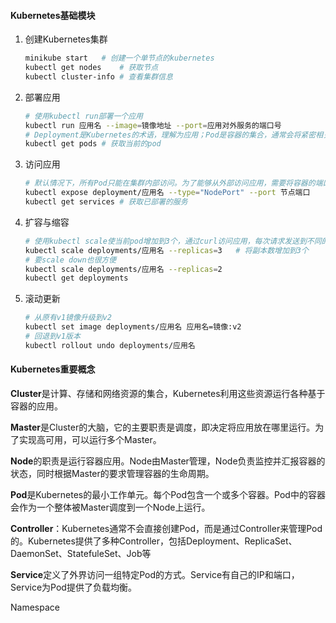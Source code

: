 #### Kubernetes基础模块

1. 创建Kubernetes集群

   ```bash
   minikube start	# 创建一个单节点的kubernetes
   kubectl get nodes	# 获取节点
   kubectl cluster-info	# 查看集群信息
   ```

2. 部署应用

   ```bash
   # 使用kubectl run部署一个应用
   kubectl run 应用名 --image=镜像地址 --port=应用对外服务的端口号
   # Deployment是Kubernetes的术语，理解为应用；Pod是容器的集合，通常会将紧密相关的一组容器放到一个Pod中，同一个Pod中的所有容器共享IP地址和Port空间，也就是说它们在一个network namespace中。Pod是Kubernetes调度的最小单位，同一Pod中的容器始终被一起调度。
   kubectl get pods	# 获取当前的pod
   ```

3. 访问应用

   ```bash
   # 默认情况下，所有Pod只能在集群内部访问。为了能够从外部访问应用，需要将容器的端口映射到节点的端口，使用kubectl expose映射到节点的端口
   kubectl expose deployment/应用名 --type="NodePort" --port 节点端口
   kubectl get services	# 获取已部署的服务
   ```

4. 扩容与缩容

   ```bash
   # 使用kubectl scale使当前pod增加到3个，通过curl访问应用，每次请求发送到不同的Pod，3个副本轮询处理，这样就实现了负载均衡
   kubectl scale deployments/应用名 --replicas=3	# 将副本数增加到3个
   # 要scale down也很方便
   kubectl scale deployments/应用名 --replicas=2
   kubectl get deployments
   ```

5. 滚动更新

   ```bash
   # 从原有v1镜像升级到v2
   kubectl set image deployments/应用名 应用名=镜像:v2
   # 回退到v1版本
   kubectl rollout undo deployments/应用名
   ```

#### Kubernetes重要概念

**Cluster**是计算、存储和网络资源的集合，Kubernetes利用这些资源运行各种基于容器的应用。

**Master**是Cluster的大脑，它的主要职责是调度，即决定将应用放在哪里运行。为了实现高可用，可以运行多个Master。

**Node**的职责是运行容器应用。Node由Master管理，Node负责监控并汇报容器的状态，同时根据Master的要求管理容器的生命周期。

**Pod**是Kubernetes的最小工作单元。每个Pod包含一个或多个容器。Pod中的容器会作为一个整体被Master调度到一个Node上运行。

**Controller**：Kubernetes通常不会直接创建Pod，而是通过Controller来管理Pod的。Kubernetes提供了多种Controller，包括Deployment、ReplicaSet、DaemonSet、StatefuleSet、Job等

**Service**定义了外界访问一组特定Pod的方式。Service有自己的IP和端口，Service为Pod提供了负载均衡。

Namespace